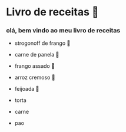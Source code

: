 # Livro de receitas :cake:  

### olá, bem vindo ao meu livro de receitas

- strogonoff de frango :tomato: 

- carne de panela :meat_on_bone:

- frango assado :chicken:

- arroz cremoso :rice:

- feijoada :bacon:

- torta

- carne 

- pao

  
